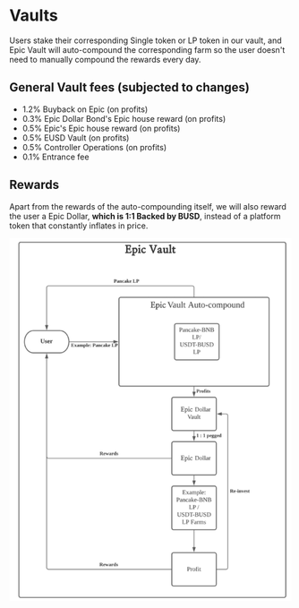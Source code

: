 # Vaults

Users stake their corresponding Single token or LP token in our vault, and Epic Vault will auto-compound the corresponding farm so the user doesn't need to manually compound the rewards every day.

## **General Vault fees \(subjected to changes\)**

* 1.2% Buyback on Epic \(on profits\)
* 0.3% Epic Dollar Bond's Epic house reward \(on profits\)
* 0.5% Epic's Epic house reward \(on profits\)
* 0.5% EUSD Vault \(on profits\) 
* 0.5% Controller Operations \(on profits\)
* 0.1% Entrance fee

## Rewards

Apart from the rewards of the auto-compounding itself, we will also reward the user a Epic Dollar, **which is 1:1 Backed by BUSD**, instead of a platform token that constantly inflates in price.

![](../.gitbook/assets/image-2-.png)

